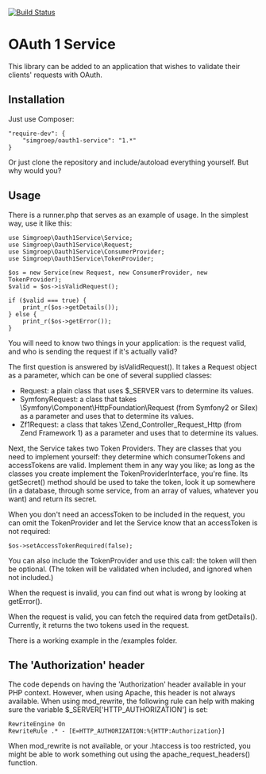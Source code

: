[![Build Status](https://api.travis-ci.org/simgroep/oauth1-service.png?branch=master)](https://travis-ci.org/simgroep/oauth1-service)

OAuth 1 Service
===============

This library can be added to an application that wishes to validate their clients' requests with OAuth.

## Installation
Just use Composer:

	"require-dev": {
	    "simgroep/oauth1-service": "1.*"
	}

Or just clone the repository and include/autoload everything yourself. But why would you?

## Usage
There is a runner.php that serves as an example of usage. In the simplest way, use it like this:

```
use Simgroep\Oauth1Service\Service;
use Simgroep\Oauth1Service\Request;
use Simgroep\Oauth1Service\ConsumerProvider;
use Simgroep\Oauth1Service\TokenProvider;

$os = new Service(new Request, new ConsumerProvider, new TokenProvider);
$valid = $os->isValidRequest();

if ($valid === true) {
    print_r($os->getDetails());
} else {
    print_r($os->getError());
}
```

You will need to know two things in your application: is the request valid, and who is sending the request if it's 
actually valid?

The first question is answered by isValidRequest(). It takes a Request object as a parameter, which can be one of 
several supplied classes:
* Request: a plain class that uses $_SERVER vars to determine its values.
* SymfonyRequest: a class that takes \Symfony\Component\HttpFoundation\Request (from Symfony2 or Silex) 
as a parameter and uses that to determine its values.
* Zf1Request: a class that takes \Zend_Controller_Request_Http (from Zend Framework 1) as a parameter and uses that 
to determine its values.

Next, the Service takes two Token Providers. They are classes that you need to implement yourself: they determine 
which consumerTokens and accessTokens are valid. Implement them in any way you like; as long as the classes you 
create implement the TokenProviderInterface, you're fine. Its getSecret() method should be used to take the token, 
look it up somewhere (in a database, through some service, from an array of values, whatever you want) and return 
its secret.

When you don't need an accessToken to be included in the request, you can omit the TokenProvider and let the Service 
know that an accessToken is not required:

```
$os->setAccessTokenRequired(false);
```

You can also include the TokenProvider and use this call: the token will then be optional. (The token will be validated 
when included, and ignored when not included.)

When the request is invalid, you can find out what is wrong by looking at getError().

When the request is valid, you can fetch the required data from getDetails(). Currently, it returns the two tokens 
used in the request.

There is a working example in the /examples folder.

## The 'Authorization' header

The code depends on having the 'Authorization' header available in your PHP context. However, when using Apache, 
this header is not always available. When using mod_rewrite, the following rule can help with making sure the 
variable $_SERVER['HTTP_AUTHORIZATION'] is set:

```
RewriteEngine On
RewriteRule .* - [E=HTTP_AUTHORIZATION:%{HTTP:Authorization}]
```    

When mod_rewrite is not available, or your .htaccess is too restricted, you might be able to work something out 
using the apache_request_headers() function.

